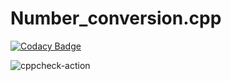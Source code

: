 # Number_conversion.cpp

[![Codacy Badge](https://api.codacy.com/project/badge/Grade/46771556eb0e4443890f31a66ad4340a)](https://app.codacy.com/gh/stepin105190/Number_conversion.cpp?utm_source=github.com&utm_medium=referral&utm_content=stepin105190/Number_conversion.cpp&utm_campaign=Badge_Grade)

![cppcheck-action](https://github.com/stepin105190/Number_conversion.cpp/workflows/cppcheck-action/badge.svg)
